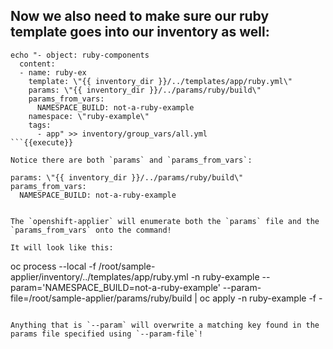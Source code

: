 ## Now we also need to make sure our ruby template goes into our inventory as well:

```
echo "- object: ruby-components
  content:
  - name: ruby-ex
    template: \"{{ inventory_dir }}/../templates/app/ruby.yml\"
    params: \"{{ inventory_dir }}/../params/ruby/build\"
    params_from_vars:
      NAMESPACE_BUILD: not-a-ruby-example
    namespace: \"ruby-example\"
    tags:
      - app" >> inventory/group_vars/all.yml
```{{execute}}

Notice there are both `params` and `params_from_vars`:
```
    params: \"{{ inventory_dir }}/../params/ruby/build\"
    params_from_vars:
      NAMESPACE_BUILD: not-a-ruby-example
```{{}}

The `openshift-applier` will enumerate both the `params` file and the `params_from_vars` onto the command!

It will look like this:
```
oc process  --local  -f /root/sample-applier/inventory/../templates/app/ruby.yml -n ruby-example  --param='NAMESPACE_BUILD=not-a-ruby-example'  --param-file=/root/sample-applier/params/ruby/build  | oc apply -n ruby-example -f -
```{{}}

Anything that is `--param` will overwrite a matching key found in the params file specified using `--param-file`!